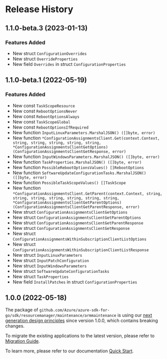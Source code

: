 # Release History

## 1.1.0-beta.3 (2023-01-13)
### Features Added

- New struct `ConfigurationOverrides`
- New struct `OverrideProperties`
- New field `Overrides` in struct `ConfigurationProperties`


## 1.1.0-beta.1 (2022-05-19)
### Features Added

- New const `TaskScopeResource`
- New const `RebootOptionsNever`
- New const `RebootOptionsAlways`
- New const `TaskScopeGlobal`
- New const `RebootOptionsIfRequired`
- New function `InputLinuxParameters.MarshalJSON() ([]byte, error)`
- New function `*ConfigurationAssignmentsClient.Get(context.Context, string, string, string, string, string, *ConfigurationAssignmentsClientGetOptions) (ConfigurationAssignmentsClientGetResponse, error)`
- New function `InputWindowsParameters.MarshalJSON() ([]byte, error)`
- New function `TaskProperties.MarshalJSON() ([]byte, error)`
- New function `PossibleRebootOptionsValues() []RebootOptions`
- New function `SoftwareUpdateConfigurationTasks.MarshalJSON() ([]byte, error)`
- New function `PossibleTaskScopeValues() []TaskScope`
- New function `*ConfigurationAssignmentsClient.GetParent(context.Context, string, string, string, string, string, string, string, *ConfigurationAssignmentsClientGetParentOptions) (ConfigurationAssignmentsClientGetParentResponse, error)`
- New struct `ConfigurationAssignmentsClientGetOptions`
- New struct `ConfigurationAssignmentsClientGetParentOptions`
- New struct `ConfigurationAssignmentsClientGetParentResponse`
- New struct `ConfigurationAssignmentsClientGetResponse`
- New struct `ConfigurationAssignmentsWithinSubscriptionClientListOptions`
- New struct `ConfigurationAssignmentsWithinSubscriptionClientListResponse`
- New struct `InputLinuxParameters`
- New struct `InputPatchConfiguration`
- New struct `InputWindowsParameters`
- New struct `SoftwareUpdateConfigurationTasks`
- New struct `TaskProperties`
- New field `InstallPatches` in struct `ConfigurationProperties`


## 1.0.0 (2022-05-18)

The package of `github.com/Azure/azure-sdk-for-go/sdk/resourcemanager/maintenance/armmaintenance` is using our [next generation design principles](https://azure.github.io/azure-sdk/general_introduction.html) since version 1.0.0, which contains breaking changes.

To migrate the existing applications to the latest version, please refer to [Migration Guide](https://aka.ms/azsdk/go/mgmt/migration).

To learn more, please refer to our documentation [Quick Start](https://aka.ms/azsdk/go/mgmt).